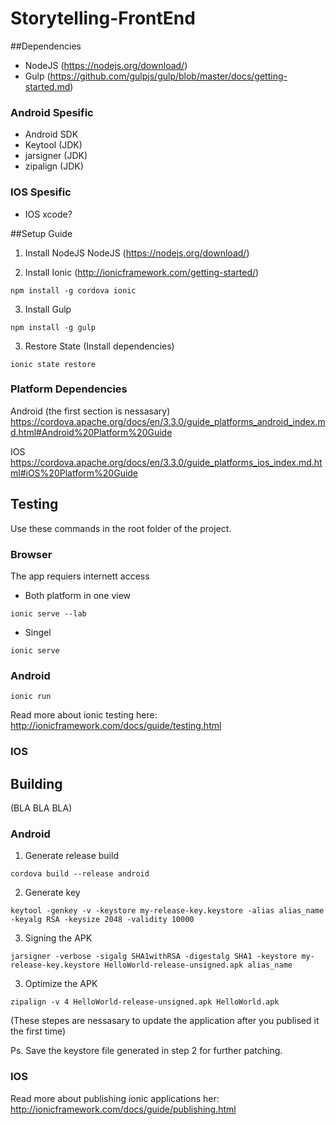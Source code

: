 # Storytelling-FrontEnd


##Dependencies

* NodeJS (https://nodejs.org/download/)
* Gulp (https://github.com/gulpjs/gulp/blob/master/docs/getting-started.md)

### Android Spesific 
* Android SDK
* Keytool (JDK)
* jarsigner (JDK)
* zipalign (JDK)

### IOS Spesific 
* IOS xcode?

##Setup Guide

1. Install NodeJS NodeJS (https://nodejs.org/download/)

2. Install Ionic (http://ionicframework.com/getting-started/) 

  ```npm install -g cordova ionic```
  
3. Install Gulp

  ```npm install -g gulp```
  
3. Restore State (Install dependencies)

  ```ionic state restore```

### Platform Dependencies

Android (the first section is nessasary)
https://cordova.apache.org/docs/en/3.3.0/guide_platforms_android_index.md.html#Android%20Platform%20Guide


IOS
https://cordova.apache.org/docs/en/3.3.0/guide_platforms_ios_index.md.html#iOS%20Platform%20Guide

  
## Testing 

Use these commands in the root folder of the project.

### Browser 

The app requiers internett access

* Both platform in one view

 ```ionic serve --lab```
 
* Singel

 ```ionic serve ```

### Android

 ```ionic run ```

Read more about ionic testing here: http://ionicframework.com/docs/guide/testing.html

### IOS




## Building
  
  (BLA BLA BLA)
  
### Android

1. Generate release build

  ```cordova build --release android ``` 

2. Generate key

  ```keytool -genkey -v -keystore my-release-key.keystore -alias alias_name -keyalg RSA -keysize 2048 -validity 10000 ``` 
  
3. Signing the APK

  ```jarsigner -verbose -sigalg SHA1withRSA -digestalg SHA1 -keystore my-release-key.keystore HelloWorld-release-unsigned.apk alias_name ``` 

3. Optimize the APK

  ```zipalign -v 4 HelloWorld-release-unsigned.apk HelloWorld.apk```  

(These stepes are nessasary to update the application after you publised it the first time) 

Ps. Save the keystore file generated in step 2 for further patching.

### IOS
  



Read more about publishing ionic applications her: http://ionicframework.com/docs/guide/publishing.html
